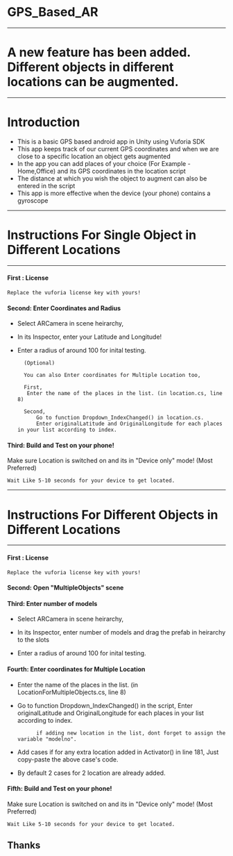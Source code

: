 # GPS_Based_AR
---
# A new feature has been added. Different objects in different locations can be augmented.
---
# Introduction

* This is a basic GPS based android app in Unity using Vuforia SDK
* This app keeps track of our current GPS coordinates and when we are close to a specific location an object gets augmented
* In the app you can add places of your choice (For Example - Home,Office) and its GPS coordinates in the location script
* The distance at which you wish the object to augment can also be entered in the script
* This app is more effective when the device (your phone) contains a gyroscope

---
# Instructions For Single Object in Different Locations
---

#### First : License

    Replace the vuforia license key with yours! 

#### Second: Enter Coordinates and Radius

* Select ARCamera in scene heirarchy,

* In its Inspector, enter your Latitude and Longitude!

* Enter a radius of around 100 for inital testing.

        (Optional)

        You can also Enter coordinates for Multiple Location too,

        First, 
         Enter the name of the places in the list. (in location.cs, line 8)

        Second,
            Go to function Dropdown_IndexChanged() in location.cs.
            Enter originalLatitude and OriginalLongitude for each places in your list according to index.        


#### Third: Build and Test on your phone!

Make sure Location is switched on and its in "Device only" mode! (Most Preferred)

    Wait Like 5-10 seconds for your device to get located.
   
    
---   
# Instructions For Different Objects in Different Locations
---
#### First : License

    Replace the vuforia license key with yours! 
    
#### Second: Open "MultipleObjects" scene    

#### Third: Enter number of models 

* Select ARCamera in scene heirarchy,

* In its Inspector, enter number of models and drag the prefab in heirarchy to the slots

* Enter a radius of around 100 for inital testing.

#### Fourth: Enter coordinates for Multiple Location 

* Enter the name of the places in the list. (in LocationForMultipleObjects.cs, line 8)

* Go to function Dropdown_IndexChanged() in the script,
            Enter originalLatitude and OriginalLongitude for each places in your list according to index.
            
            if adding new location in the list, dont forget to assign the variable "modelno".
            
* Add cases if for any extra location added in Activator() in line 181,
            Just copy-paste the above case's code.

* By default 2 cases for 2 location are already added. 

#### Fifth: Build and Test on your phone!

Make sure Location is switched on and its in "Device only" mode! (Most Preferred)

    Wait Like 5-10 seconds for your device to get located.        


## Thanks
